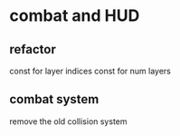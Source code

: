 # combat and HUD

## refactor

const for layer indices
const for num layers

## combat system

remove the old collision system